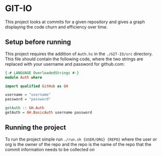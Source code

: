 # GIT-IO
This project looks at commits for a given repository and gives a graph displaying
the code churn and efficiency over time.

## Setup before running
This project requires the addition of `Auth.hs` in the `./GIT-IO/src` directory. This file
should contain the following code, where the two strings are replaced with your
username and password for github.com:
 ```Haskell
 {-# LANGUAGE OverloadedStrings #-}
 module Auth where

 import qualified GitHub as GH

 username = "username"
 password = "password"

 getAuth :: GH.Auth
 getAuth = GH.BasicAuth username password
 ```

 ## Running the project
 To run the project simple run `./run.sh {USER/ORG} {REPO}`
 where the user or org is the owner of the repo and the repo is the name of the
 repo that the commit information needs to be collected on
